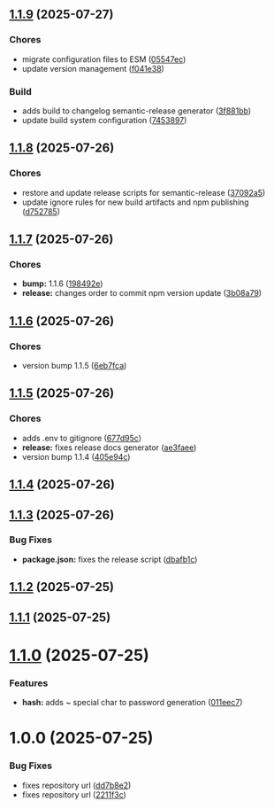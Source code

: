 ## [1.1.9](https://github.com/jojovem/cognito-cli-helper/compare/v1.1.8...v1.1.9) (2025-07-27)

### Chores

* migrate configuration files to ESM ([05547ec](https://github.com/jojovem/cognito-cli-helper/commit/05547ec1860f668b289180c81ed58de1a0d6a366))
* update version management ([f041e38](https://github.com/jojovem/cognito-cli-helper/commit/f041e384d9b0921272fbf3e748897bd24f8bc005))

### Build

* adds build to changelog semantic-release generator ([3f881bb](https://github.com/jojovem/cognito-cli-helper/commit/3f881bb4120ce0a79f2918985a2fc4d59fefe12a))
* update build system configuration ([7453897](https://github.com/jojovem/cognito-cli-helper/commit/745389712eba3326493a92a02e53b7902bfec642))

## [1.1.8](https://github.com/jojovem/cognito-cli-helper/compare/v1.1.7...v1.1.8) (2025-07-26)

### Chores

* restore and update release scripts for semantic-release ([37092a5](https://github.com/jojovem/cognito-cli-helper/commit/37092a58de19e61c114e6b7a9b1b8fb88c3ee992))
* update ignore rules for new build artifacts and npm publishing ([d752785](https://github.com/jojovem/cognito-cli-helper/commit/d752785e616132e171756f4c41930f4eb3403b89))

## [1.1.7](https://github.com/jojovem/cognito-cli-helper/compare/v1.1.6...v1.1.7) (2025-07-26)

### Chores

* **bump:** 1.1.6 ([198492e](https://github.com/jojovem/cognito-cli-helper/commit/198492e668fc4bbe1287017504949edbd09e5318))
* **release:** changes order to commit npm version update ([3b08a79](https://github.com/jojovem/cognito-cli-helper/commit/3b08a79d938756b07a1283709162a49ce2ed1bf0))

## [1.1.6](https://github.com/jojovem/cognito-cli-helper/compare/v1.1.5...v1.1.6) (2025-07-26)

### Chores

* version bump 1.1.5 ([6eb7fca](https://github.com/jojovem/cognito-cli-helper/commit/6eb7fca06d27b1f5a9a21e002629a253701c2809))

## [1.1.5](https://github.com/jojovem/cognito-cli-helper/compare/v1.1.4...v1.1.5) (2025-07-26)

### Chores

* adds .env to gitignore ([677d95c](https://github.com/jojovem/cognito-cli-helper/commit/677d95cf5defe97739e040663bb7a1b86478cbba))
* **release:** fixes release docs generator ([ae3faee](https://github.com/jojovem/cognito-cli-helper/commit/ae3faee4a45442ce4ed56df646443935d803fd98))
* version bump 1.1.4 ([405e94c](https://github.com/jojovem/cognito-cli-helper/commit/405e94c8ffa2de802af3447953986315ba483cfd))

## [1.1.4](https://github.com/jojovem/cognito-cli-helper/compare/v1.1.3...v1.1.4) (2025-07-26)

## [1.1.3](https://github.com/jojovem/cognito-cli-helper/compare/v1.1.2...v1.1.3) (2025-07-26)


### Bug Fixes

* **package.json:** fixes the release script ([dbafb1c](https://github.com/jojovem/cognito-cli-helper/commit/dbafb1c8edbbf97234bb440d8457664cd77c0751))

## [1.1.2](https://github.com/jojovem/cognito-cli-helper/compare/v1.1.1...v1.1.2) (2025-07-25)

## [1.1.1](https://github.com/jojovem/cognito-cli-helper/compare/v1.1.0...v1.1.1) (2025-07-25)

# [1.1.0](https://github.com/jojovem/cognito-cli-helper/compare/v1.0.0...v1.1.0) (2025-07-25)


### Features

* **hash:** adds ~ special char to password generation ([011eec7](https://github.com/jojovem/cognito-cli-helper/commit/011eec700a55e63b7ddfc5a7b14ad277fee6af1f))

# 1.0.0 (2025-07-25)


### Bug Fixes

* fixes repository url ([dd7b8e2](https://github.com/jojovem/cognito-cli-helper/commit/dd7b8e29db34cbbcff3de8a0a723ca545182c42b))
* fixes repository url ([2211f3c](https://github.com/jojovem/cognito-cli-helper/commit/2211f3cb65d5ecb5aac7216cfae9d314a836ae28))
